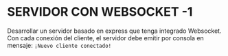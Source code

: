 # SERVIDOR CON WEBSOCKET -1

Desarrollar un servidor basado en express que tenga integrado Websocket. Con cada conexión del cliente, el servidor debe emitir por consola en mensaje: `¡Nuevo cliente conectado!`
